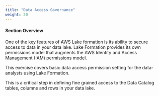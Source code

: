 ```yaml
---
title: "Data Access Governance"
weight: 20
---
```


#### Section Overview

One of the key features of AWS Lake formation is its ability to secure access to data in your data lake. Lake Formation provides its own permissions model that augments the AWS Identity and Access Management (IAM) permissions model.

This exercise covers basic data access permission setting for the data-analysts using Lake Formation. 

This is a critical step in defining fine grained access to the Data Catalog tables, columns and rows in your data lake.


